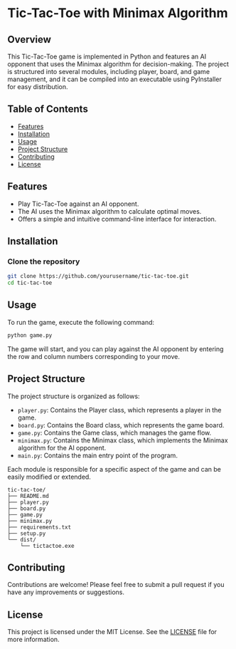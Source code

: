 # Tic-Tac-Toe with Minimax Algorithm

## Overview

This Tic-Tac-Toe game is implemented in Python and features an AI opponent that uses the Minimax algorithm for decision-making. The project is structured into several modules, including player, board, and game management, and it can be compiled into an executable using PyInstaller for easy distribution.

## Table of Contents

- [Features](#features)
- [Installation](#installation)
- [Usage](#usage)
- [Project Structure](#project-structure)
- [Contributing](#contributing)
- [License](#license)

## Features

- Play Tic-Tac-Toe against an AI opponent.
- The AI uses the Minimax algorithm to calculate optimal moves.
- Offers a simple and intuitive command-line interface for interaction.

## Installation

### Clone the repository

```bash
git clone https://github.com/yourusername/tic-tac-toe.git
cd tic-tac-toe
```

## Usage

To run the game, execute the following command:

```bash
python game.py
```

The game will start, and you can play against the AI opponent by entering the row and column numbers corresponding to your move.

## Project Structure

The project structure is organized as follows:

- `player.py`: Contains the Player class, which represents a player in the game.
- `board.py`: Contains the Board class, which represents the game board.
- `game.py`: Contains the Game class, which manages the game flow.
- `minimax.py`: Contains the Minimax class, which implements the Minimax algorithm for the AI opponent.
- `main.py`: Contains the main entry point of the program.

Each module is responsible for a specific aspect of the game and can be easily modified or extended.

```
tic-tac-toe/
├── README.md
├── player.py
├── board.py
├── game.py
├── minimax.py
├── requirements.txt
├── setup.py
└── dist/
    └── tictactoe.exe
```

## Contributing

Contributions are welcome! Please feel free to submit a pull request if you have any improvements or suggestions.

## License

This project is licensed under the MIT License. See the [LICENSE](LICENSE) file for more information.

```




```
